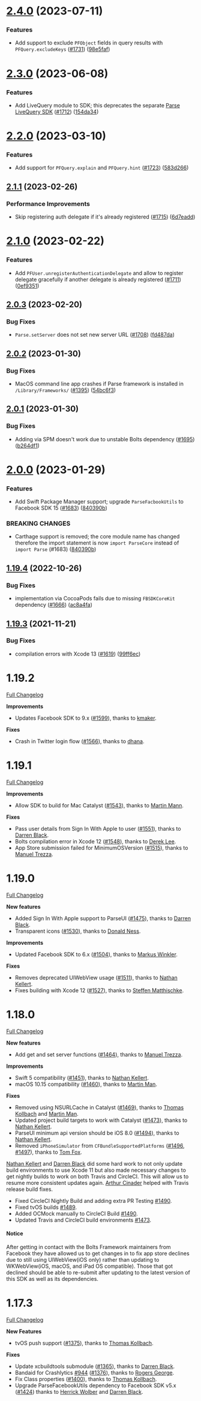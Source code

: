 # [2.4.0](https://github.com/parse-community/Parse-SDK-iOS-OSX/compare/2.3.0...2.4.0) (2023-07-11)


### Features

* Add support to exclude `PFObject` fields in query results with `PFQuery.excludeKeys` ([#1731](https://github.com/parse-community/Parse-SDK-iOS-OSX/issues/1731)) ([98e5faf](https://github.com/parse-community/Parse-SDK-iOS-OSX/commit/98e5faf5d0b5eb8761bad1b37458d698262b18ce))

# [2.3.0](https://github.com/parse-community/Parse-SDK-iOS-OSX/compare/2.2.0...2.3.0) (2023-06-08)


### Features

* Add LiveQuery module to SDK; this deprecates the separate [Parse LiveQuery SDK](https://github.com/parse-community/ParseLiveQuery-iOS-OSX) ([#1712](https://github.com/parse-community/Parse-SDK-iOS-OSX/issues/1712)) ([154da34](https://github.com/parse-community/Parse-SDK-iOS-OSX/commit/154da34b021abf4f53fa632539505e18b4cf3e8d))

# [2.2.0](https://github.com/parse-community/Parse-SDK-iOS-OSX/compare/2.1.1...2.2.0) (2023-03-10)


### Features

* Add support for `PFQuery.explain` and `PFQuery.hint` ([#1723](https://github.com/parse-community/Parse-SDK-iOS-OSX/issues/1723)) ([583d266](https://github.com/parse-community/Parse-SDK-iOS-OSX/commit/583d2662c05b871bfda75cf6e44608e903b544a2))

## [2.1.1](https://github.com/parse-community/Parse-SDK-iOS-OSX/compare/2.1.0...2.1.1) (2023-02-26)


### Performance Improvements

* Skip registering auth delegate if it's already registered ([#1715](https://github.com/parse-community/Parse-SDK-iOS-OSX/issues/1715)) ([6d7eadd](https://github.com/parse-community/Parse-SDK-iOS-OSX/commit/6d7eadd322d3ac2f011c33d9dbee89b9e051e744))

# [2.1.0](https://github.com/parse-community/Parse-SDK-iOS-OSX/compare/2.0.3...2.1.0) (2023-02-22)


### Features

* Add `PFUser.unregisterAuthenticationDelegate` and allow to register delegate gracefully if another delegate is already registered ([#1711](https://github.com/parse-community/Parse-SDK-iOS-OSX/issues/1711)) ([0ef9351](https://github.com/parse-community/Parse-SDK-iOS-OSX/commit/0ef93517136d668991b0226643e06bb15982935c))

## [2.0.3](https://github.com/parse-community/Parse-SDK-iOS-OSX/compare/2.0.2...2.0.3) (2023-02-20)


### Bug Fixes

* `Parse.setServer` does not set new server URL ([#1708](https://github.com/parse-community/Parse-SDK-iOS-OSX/issues/1708)) ([fd487da](https://github.com/parse-community/Parse-SDK-iOS-OSX/commit/fd487da490d7a3ad3f49c86ffde28973d7ef7f71))

## [2.0.2](https://github.com/parse-community/Parse-SDK-iOS-OSX/compare/2.0.1...2.0.2) (2023-01-30)


### Bug Fixes

* MacOS command line app crashes if Parse framework is installed in `/Library/Frameworks/` ([#1395](https://github.com/parse-community/Parse-SDK-iOS-OSX/issues/1395)) ([54bc6f3](https://github.com/parse-community/Parse-SDK-iOS-OSX/commit/54bc6f3967fad8b8febe35932ce2024ba6928174))

## [2.0.1](https://github.com/parse-community/Parse-SDK-iOS-OSX/compare/2.0.0...2.0.1) (2023-01-30)


### Bug Fixes

* Adding via SPM doesn't work due to unstable Bolts dependency ([#1695](https://github.com/parse-community/Parse-SDK-iOS-OSX/issues/1695)) ([b264df1](https://github.com/parse-community/Parse-SDK-iOS-OSX/commit/b264df19e06a928daa222cf34fbe07b1ed51aed9))

# [2.0.0](https://github.com/parse-community/Parse-SDK-iOS-OSX/compare/1.19.4...2.0.0) (2023-01-29)


### Features

* Add Swift Package Manager support; upgrade `ParseFacbookUtils` to Facebook SDK 15 ([#1683](https://github.com/parse-community/Parse-SDK-iOS-OSX/issues/1683)) ([840390b](https://github.com/parse-community/Parse-SDK-iOS-OSX/commit/840390b18c8e567356103d9ff19ca21523c16ac3))


### BREAKING CHANGES

* Carthage support is removed; the core module name has changed therefore the import statement is now `import ParseCore` instead of `import Parse` (#1683) ([840390b](840390b))

## [1.19.4](https://github.com/parse-community/Parse-SDK-iOS-OSX/compare/1.19.3...1.19.4) (2022-10-26)


### Bug Fixes

* implementation via CocoaPods fails due to missing `FBSDKCoreKit` dependency ([#1666](https://github.com/parse-community/Parse-SDK-iOS-OSX/issues/1666)) ([ac8a4fa](https://github.com/parse-community/Parse-SDK-iOS-OSX/commit/ac8a4fade08c2be59d7ece014ba429067f598deb))

## [1.19.3](https://github.com/parse-community/Parse-SDK-iOS-OSX/compare/1.19.2...1.19.3) (2021-11-21)


### Bug Fixes

* compilation errors with Xcode 13 ([#1619](https://github.com/parse-community/Parse-SDK-iOS-OSX/issues/1619)) ([99ff6ec](https://github.com/parse-community/Parse-SDK-iOS-OSX/commit/99ff6ec64ee65b1a60946ea69e4d8039c1c5ae16))

# 1.19.2
[Full Changelog](https://github.com/parse-community/Parse-SDK-iOS-OSX/compare/1.19.1...1.19.2)

__Improvements__
- Updates Facebook SDK to 9.x ([#1599](https://github.com/parse-community/Parse-SDK-iOS-OSX/pull/1599)), thanks to [kmaker](https://github.com/kmaker).

__Fixes__
- Crash in Twitter login flow ([#1566](https://github.com/parse-community/Parse-SDK-iOS-OSX/pull/1567)), thanks to [dhana](https://github.com/dsp1589).

# 1.19.1
[Full Changelog](https://github.com/parse-community/Parse-SDK-iOS-OSX/compare/1.19.0...1.19.1)

__Improvements__
- Allow SDK to build for Mac Catalyst ([#1543](https://github.com/parse-community/Parse-SDK-iOS-OSX/pull/1543)), thanks to [Martin Mann](https://github.com/mman).

__Fixes__
- Pass user details from Sign In With Apple to user ([#1551](https://github.com/parse-community/Parse-SDK-iOS-OSX/pull/1551)), thanks to [Darren Black](https://github.com/drdaz).
- Bolts compilation error in Xcode 12 ([#1548](https://github.com/parse-community/Parse-SDK-iOS-OSX/pull/1548)), thanks to [Derek Lee](https://github.com/derekleerock).
- App Store submission failed for MinimumOSVersion ([#1515](https://github.com/parse-community/Parse-SDK-iOS-OSX/issues/1515)), thanks to [Manuel Trezza](https://github.com/mtrezza).

# 1.19.0
[Full Changelog](https://github.com/parse-community/Parse-SDK-iOS-OSX/compare/1.18.0...1.19.0)

__New features__
- Added Sign In With Apple support to ParseUI ([#1475](https://github.com/parse-community/Parse-SDK-iOS-OSX/pull/1475)), thanks to [Darren Black](https://github.com/drdaz).
- Transparent icons ([#1530](https://github.com/parse-community/Parse-SDK-iOS-OSX/pull/1530)), thanks to [Donald Ness](https://github.com/programmarchy).

__Improvements__
- Updated Facebook SDK to 6.x ([#1504](https://github.com/parse-community/Parse-SDK-iOS-OSX/pull/1504)), thanks to [Markus Winkler](https://github.com/markuswinkler).

__Fixes__
- Removes deprecated UIWebView usage ([#1511](https://github.com/parse-community/Parse-SDK-iOS-OSX/pull/1511)), thanks to [Nathan Kellert](https://github.com/parse-community/Parse-SDK-iOS-OSX/commits?author=noobs2ninjas).
- Fixes building with Xcode 12 ([#1527](https://github.com/parse-community/Parse-SDK-iOS-OSX/pull/1527)), thanks to [Steffen Matthischke](https://github.com/HeEAaD).

# 1.18.0
[Full Changelog](https://github.com/parse-community/Parse-SDK-iOS-OSX/compare/1.17.3...1.18.0)

__New features__
- Add get and set server functions ([#1464](https://github.com/parse-community/Parse-SDK-iOS-OSX/pull/1464)), thanks to [Manuel Trezza](https://github.com/mtrezza).

__Improvements__
- Swift 5 compatibility ([#1451](https://github.com/parse-community/Parse-SDK-iOS-OSX/pull/1451)), thanks to [Nathan Kellert](https://github.com/noobs2ninjas).
- macOS 10.15 compatibility ([#1460](https://github.com/parse-community/Parse-SDK-iOS-OSX/pull/1460)), thanks to [Martin Man](https://github.com/mman).

__Fixes__
- Removed using NSURLCache in Catalyst ([#1469](https://github.com/parse-community/Parse-SDK-iOS-OSX/pull/1489)), thanks to [Thomas Kollbach](https://github.com/toto) and [Martin Man](https://github.com/mman).
- Updated project build targets to work with Catalyst ([#1473](https://github.com/parse-community/Parse-SDK-iOS-OSX/pull/1473)), thanks to [Nathan Kellert](https://github.com/noobs2ninjas).
- ParseUI minimum api version should be iOS 8.0 ([#1494](https://github.com/parse-community/Parse-SDK-iOS-OSX/pull/1473)), thanks to [Nathan Kellert](https://github.com/noobs2ninjas).
- Removed `iPhoneSimulator` from `CFBundleSupportedPlatforms` ([#1496](https://github.com/parse-community/Parse-SDK-iOS-OSX/pull/1496), [#1497](https://github.com/parse-community/Parse-SDK-iOS-OSX/pull/1497)), thanks to [Tom Fox](https://github.com/TomWFox).

[Nathan Kellert](https://github.com/noobs2ninjas) and [Darren Black](https://github.com/drdaz) did some hard work to not only update build environments to use Xcode 11 but also made necessary changes to get nightly builds to work on both Travis and CircleCI. This will allow us to resume more consistent updates again. [Arthur Cinader](https://github.com/acinader) helped with Travis release build fixes.

 - Fixed CircleCI Nightly Build and adding extra PR Testing [#1490](https://github.com/parse-community/Parse-SDK-iOS-OSX/pull/1490).
 - Fixed tvOS builds [#1489](https://github.com/parse-community/Parse-SDK-iOS-OSX/pull/1489).
 - Added OCMock manually to CircleCI Build [#1490](https://github.com/parse-community/Parse-SDK-iOS-OSX/pull/1490).
 - Updated Travis and CircleCI build environments [#1473](https://github.com/parse-community/Parse-SDK-iOS-OSX/pull/1473).
 
#### Notice
After getting in contact with the Bolts Framework maintainers from Facebook they have allowed us to get changes in to fix app store declines due to still using UIWebView(iOS only) rather than updating to WKWebView(iOS, macOS, and iPad OS compatible). Those that got declined should be able to re-submit after updating to the latest version of this SDK as well as its dependencies. 


# 1.17.3
[Full Changelog](https://github.com/parse-community/Parse-SDK-iOS-OSX/compare/1.17.2...1.17.3)

__New Features__
- tvOS push support ([#1375](https://github.com/parse-community/Parse-SDK-iOS-OSX/pull/1375)), thanks to [Thomas Kollbach](https://github.com/toto).

__Fixes__
- Update xcbuildtools submodule ([#1365](https://github.com/parse-community/Parse-SDK-iOS-OSX/pull/1365)), thanks to [Darren Black](https://github.com/drdaz).
- Bandaid for Crashlytics [#944](https://github.com/parse-community/Parse-SDK-iOS-OSX/issues/944) ([#1376](https://github.com/parse-community/Parse-SDK-iOS-OSX/pull/1376)), thanks to [Rogers George](https://github.com/ceramicatheist).
- Fix Class properties ([#1400](https://github.com/parse-community/Parse-SDK-iOS-OSX/pull/1400)), thanks to [Thomas Kollbach](https://github.com/toto).
- Upgrade ParseFacebookUtils dependency to Facebook SDK v5.x ([#1424](https://github.com/parse-community/Parse-SDK-iOS-OSX/pull/1424)) thanks to [Herrick Wolber](https://github.com/rico237) and [Darren Black](https://github.com/drdaz).
